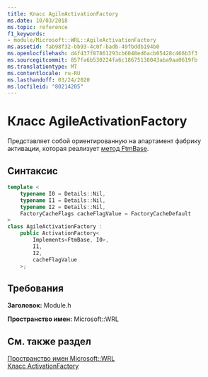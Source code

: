 ```yaml
---
title: Класс AgileActivationFactory
ms.date: 10/03/2018
ms.topic: reference
f1_keywords:
- module/Microsoft::WRL::AgileActivationFactory
ms.assetid: fab98f32-bb93-4c0f-badb-49fbddb194b0
ms.openlocfilehash: d4f437f87861293cb6048ed6acb05428c466b3f3
ms.sourcegitcommit: 857fa6b530224fa6c18675138043aba9aa0619fb
ms.translationtype: MT
ms.contentlocale: ru-RU
ms.lasthandoff: 03/24/2020
ms.locfileid: "80214205"
---
```

# <a name="agileactivationfactory-class"></a>Класс AgileActivationFactory

Представляет собой ориентированную на апартамент фабрику активации, которая реализует [метод FtmBase](ftmbase-class.md).

## <a name="syntax"></a>Синтаксис

```cpp
template <
    typename I0 = Details::Nil,
    typename I1 = Details::Nil,
    typename I2 = Details::Nil,
    FactoryCacheFlags cacheFlagValue = FactoryCacheDefault
>
class AgileActivationFactory :
    public ActivationFactory<
        Implements<FtmBase, I0>,
        I1,
        I2,
        cacheFlagValue
    >;
```

## <a name="requirements"></a>Требования

**Заголовок:** Module.h

**Пространство имен:** Microsoft::WRL

## <a name="see-also"></a>См. также раздел

[Пространство имен Microsoft::WRL](microsoft-wrl-namespace.md)<br/>
[Класс ActivationFactory](activationfactory-class.md)
